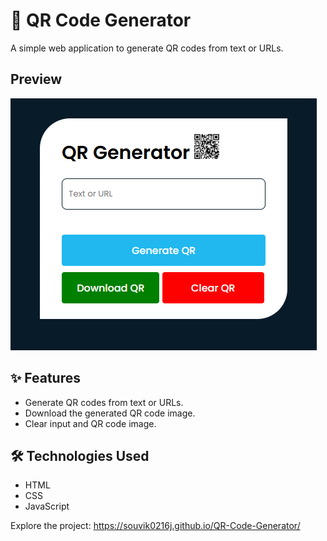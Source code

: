 # 📱 QR Code Generator

A simple web application to generate QR codes from text or URLs.
## Preview
![App Screenshot](assets/SS_project.png)
## ✨ Features

- Generate QR codes from text or URLs.
- Download the generated QR code image.
- Clear input and QR code image.

## 🛠️ Technologies Used

- HTML
- CSS
- JavaScript

Explore the project: https://souvik0216j.github.io/QR-Code-Generator/
